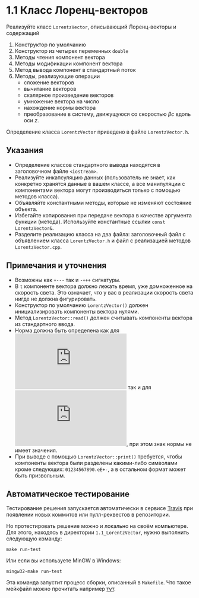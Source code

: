 # 1.1 Класс Лоренц-векторов

Реализуйте класс `LorentzVector`, описывающий Лоренц-векторы и содержащий

1. Конструктор по умолчанию
2. Конструктор из четырех переменных `double`
3. Методы чтения компонент вектора
4. Методы модификации компонент вектора
5. Метод вывода компонент в стандартный поток
6. Методы, реализующие операции
   + сложение векторов
   + вычитание векторов
   + скалярное произведение векторов
   + умножение вектора на число
   + нахождение нормы вектора
   + преобразование в систему, движущуюся со скоростью *βc* вдоль оси *z*.

Определение класса `LorentzVector` приведено в файле `LorentzVector.h`.

## Указания

+ Определение классов стандартного вывода находятся в заголовочном файле `<iostream>`.
+ Реализуйте инкапсуляцию данных (пользователь не знает, как конкретно хранятся данные в вашем классе, а все манипуляции с компонентами вектора могут производиться только с помощью методов класса).
+ Объявляйте константными методы, которые не изменяют состояние объекта.
+ Избегайте копирования при передаче вектора в качестве аргумента функции (метода). Используйте константные ссылки `const LorentzVector&`.
+ Разделите реализацию класса на два файла: заголовочный файл с объявлением класса `LorentzVector.h` и файл с реализацией методов `LorentzVector.cpp`.

## Примечания и уточнения

+ Возможны как `+---` так и `-+++` сигнатуры.
+ В `t` компоненте вектора должно лежать время, уже домноженное на скорость света. Это означает, что у вас в реализации скорость света нигде не должна фигурировать.
+ Конструктор по умолчанию `LorentzVector()` должен инициализировать компоненты вектора нулями.
+ Метод `LorentzVector::read()` должен считывать компоненты вектора из стандартного ввода.
+ Норма должна быть определена как для ![](https://latex.codecogs.com/gif.latex?%5Clarge%20t%20%5Cgeq%20%5Csqrt%7Bx%5E2%20&plus;%20y%5E2%20&plus;%20z%5E2%7D) так и для ![](https://latex.codecogs.com/gif.latex?%5Clarge%20t%20%3C%20%5Csqrt%7Bx%5E2%20&plus;%20y%5E2%20&plus;%20z%5E2%7D), при этом знак нормы не имеет значения.
+ При выводе с помощью `LorentzVector::print()` требуется, чтобы компоненты вектора были разделены какими-либо символами кроме следующих: `01234567890.eE+-`, а в остальном формат может быть призвольным.

## Автоматическое тестирование

Тестирование решения запускается автоматически в сервисе [Travis](https://travis-ci.org/pycpp2019/1.1_LorentzVector/pull_requests) при появлении новых коммитов или пулл-реквестов в репозитории.

Но протестировать решение можно и локально на своём компьютере. Для этого, находясь в директории `1.1_LorentzVector`, нужно выполнить следующую команду:
```
make run-test
```

Или если вы используете MinGW в Windows:
```
mingw32-make run-test
```

Эта команда запустит процесс сборки, описанный в `Makefile`. Что такое мейкфайл можно прочитать например [тут](https://habr.com/ru/post/155201/).
